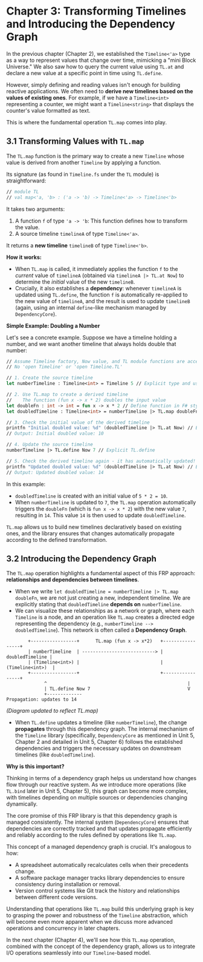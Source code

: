 # Chapter 3: Transforming Timelines and Introducing the Dependency Graph

In the previous chapter (Chapter 2), we established the `Timeline<'a>` type as a way to represent values that change over time, mimicking a "mini Block Universe." We also saw how to query the current value using `TL.at` and declare a new value at a specific point in time using `TL.define`.

However, simply defining and reading values isn't enough for building reactive applications. We often need to **derive new timelines based on the values of existing ones**. For example, if we have a `Timeline<int>` representing a counter, we might want a `Timeline<string>` that displays the counter's value formatted as text.

This is where the fundamental operation `TL.map` comes into play.

## 3.1 Transforming Values with `TL.map`

The `TL.map` function is the primary way to create a new `Timeline` whose value is derived from another `Timeline` by applying a function.

Its signature (as found in `Timeline.fs` under the `TL` module) is straightforward:

```fsharp
// module TL
// val map<'a, 'b> : ('a -> 'b) -> Timeline<'a> -> Timeline<'b>
```

It takes two arguments:

1.  A function `f` of type `'a -> 'b`: This function defines how to transform the value.
2.  A source timeline `timelineA` of type `Timeline<'a>`.

It returns a **new timeline** `timelineB` of type `Timeline<'b>`.

**How it works:**

*   When `TL.map` is called, it immediately applies the function `f` to the *current* value of `timelineA` (obtained via `timelineA |> TL.at Now`) to determine the *initial* value of the new `timelineB`.
*   Crucially, it also establishes a **dependency**: whenever `timelineA` is updated using `TL.define`, the function `f` is automatically re-applied to the new value of `timelineA`, and the result is used to update `timelineB` (again, using an internal `define`-like mechanism managed by `DependencyCore`).

**Simple Example: Doubling a Number**

Let's see a concrete example. Suppose we have a timeline holding a number, and we want another timeline that always holds double that number:

```fsharp
// Assume Timeline factory, Now value, and TL module functions are accessible
// No 'open Timeline' or 'open Timeline.TL'

// 1. Create the source timeline
let numberTimeline : Timeline<int> = Timeline 5 // Explicit type and using factory

// 2. Use TL.map to create a derived timeline
//    The function (fun x -> x * 2) doubles the input value
let doubleFn : int -> int = fun x -> x * 2 // Define function in F# style
let doubledTimeline : Timeline<int> = numberTimeline |> TL.map doubleFn // Explicit TL.map

// 3. Check the initial value of the derived timeline
printfn "Initial doubled value: %d" (doubledTimeline |> TL.at Now) // Explicit TL.at
// Output: Initial doubled value: 10

// 4. Update the source timeline
numberTimeline |> TL.define Now 7 // Explicit TL.define

// 5. Check the derived timeline again - it has automatically updated!
printfn "Updated doubled value: %d" (doubledTimeline |> TL.at Now) // Explicit TL.at
// Output: Updated doubled value: 14
```

In this example:

*   `doubledTimeline` is created with an initial value of `5 * 2 = 10`.
*   When `numberTimeline` is updated to `7`, the `TL.map` operation automatically triggers the `doubleFn` (which is `fun x -> x * 2`) with the new value `7`, resulting in `14`. This value `14` is then used to update `doubledTimeline`.

`TL.map` allows us to build new timelines declaratively based on existing ones, and the library ensures that changes automatically propagate according to the defined transformation.

## 3.2 Introducing the Dependency Graph

The `TL.map` operation highlights a fundamental aspect of this FRP approach: **relationships and dependencies between timelines**.

*   When we write `let doubledTimeline = numberTimeline |> TL.map doubleFn`, we are not just creating a new, independent timeline. We are explicitly stating that `doubledTimeline` **depends on** `numberTimeline`.
*   We can visualize these relationships as a network or graph, where each `Timeline` is a node, and an operation like `TL.map` creates a directed edge representing the dependency (e.g., `numberTimeline --> doubledTimeline`). This network is often called a **Dependency Graph**.

```
        +-----------------+      TL.map (fun x -> x*2)   +-----------------+
        | numberTimeline  | ---------------------------> | doubledTimeline |
        | (Timeline<int>) |                              | (Timeline<int>)  |
        +-----------------+                              +-----------------+
              ^                                                    |
              | TL.define Now 7                                    V
              +-------------                                Propagation: updates to 14
```

*(Diagram updated to reflect TL.map)*

*   When `TL.define` updates a timeline (like `numberTimeline`), the change **propagates** through this dependency graph. The internal mechanism of the `Timeline` library (specifically, `DependencyCore` as mentioned in Unit 5, Chapter 2 and detailed in Unit 5, Chapter 6) follows the established dependencies and triggers the necessary updates on downstream timelines (like `doubledTimeline`).

**Why is this important?**

Thinking in terms of a dependency graph helps us understand how changes flow through our reactive system. As we introduce more operations (like `TL.bind` later in Unit 5, Chapter 5), this graph can become more complex, with timelines depending on multiple sources or dependencies changing dynamically.

The core promise of this FRP library is that this dependency graph is managed consistently. The internal system (`DependencyCore`) ensures that dependencies are correctly tracked and that updates propagate efficiently and reliably according to the rules defined by operations like `TL.map`.

This concept of a managed dependency graph is crucial. It's analogous to how:

*   A spreadsheet automatically recalculates cells when their precedents change.
*   A software package manager tracks library dependencies to ensure consistency during installation or removal.
*   Version control systems like Git track the history and relationships between different code versions.

Understanding that operations like `TL.map` build this underlying graph is key to grasping the power and robustness of the `Timeline` abstraction, which will become even more apparent when we discuss more advanced operations and concurrency in later chapters.

In the next chapter (Chapter 4), we'll see how this `TL.map` operation, combined with the concept of the dependency graph, allows us to integrate I/O operations seamlessly into our `Timeline`-based model.